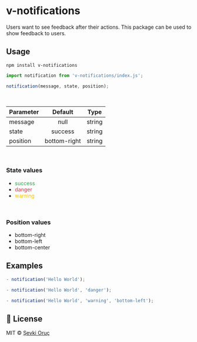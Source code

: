 # v-notifications

Users want to see feedback after their actions. This package can be used to show feedback to users.

## Usage

```
npm install v-notifications
```

```js
import notification from 'v-notifications/index.js';

notification(message, state, position);
```
<br>

| Parameter    | Default         | Type   |
| :---         | :----:          | :----: |
| message      | null            | string | 
| state        | success         | string |
| position     | bottom-right    | string |

<br>

### State values
* <span style="color: #28a745 "> success </span>
* <span style="color: #dc3545"> danger </span>
* <span style="color: #ffc107"> warning </span>

<br>

### Position values
- bottom-right
- bottom-left
- bottom-center

## Examples

```js
- notification('Hello World');

- notification('Hello World', 'danger');

- notification('Hello World', 'warning', 'bottom-left');
```

## 🔑 License

MIT © [Şevki Oruç](https://github.com/sevkioruc)
